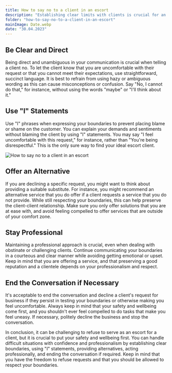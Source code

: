 ```yaml
---
title: How to say no to a client in an escort
description: "Establishing clear limits with clients is crucial for an escort, and you should always be ready to refuse requests if required. Although it might be challenging to refuse an offer, it is crucial to put your safety and well-being first while also remaining professional and respectful of both the client and yourself. In this post, we'll go over some advice on how to decline a client's request in a kind and professional way."
folder: "how-to-say-no-to-a-client-in-an-escort"
mainImage: Date.webp
date: "30.04.2023"
---
```


## Be Clear and Direct

Being direct and unambiguous in your communication is crucial when telling a client no. To let the client know that you are uncomfortable with their request or that you cannot meet their expectations, use straightforward, succinct language. It is best to refrain from using hazy or ambiguous wording as this can cause misconceptions or confusion. Say "No, I cannot do that," for instance, without using the words "maybe" or "I'll think about it."

## Use "I" Statements

Use "I" phrases when expressing your boundaries to prevent placing blame or shame on the customer. You can explain your demands and sentiments without blaming the client by using "I" statements. You may say "I feel uncomfortable with this request," for instance, rather than "You're being disrespectful." This is the only sure way to find your ideal escort client.

![How to say no to a client in an escort](/assets/img/media/how-to-say-no-to-a-client-in-an-escort/Date.webp "How to say no to a client")

## Offer an Alternative

If you are declining a specific request, you might want to think about providing a suitable substitute. For instance, you might recommend an alternative service that you do offer if a client requests a service that you do not provide. While still respecting your boundaries, this can help preserve the client-client relationship. Make sure you only offer solutions that you are at ease with, and avoid feeling compelled to offer services that are outside of your comfort zone.

## Stay Professional

Maintaining a professional approach is crucial, even when dealing with obstinate or challenging clients. Continue communicating your boundaries in a courteous and clear manner while avoiding getting emotional or upset. Keep in mind that you are offering a service, and that preserving a good reputation and a clientele depends on your professionalism and respect.

## End the Conversation if Necessary

It's acceptable to end the conversation and decline a client's request for business if they persist in testing your boundaries or otherwise making you feel uncomfortable. Always keep in mind that your safety and wellbeing come first, and you shouldn't ever feel compelled to do tasks that make you feel uneasy. If necessary, politely decline the business and stop the conversation.

In conclusion, it can be challenging to refuse to serve as an escort for a client, but it is crucial to put your safety and wellbeing first. You can handle difficult situations with confidence and professionalism by establishing clear boundaries, using "I" statements, providing alternatives, acting professionally, and ending the conversation if required. Keep in mind that you have the freedom to refuse requests and that you should be allowed to respect your boundaries.
